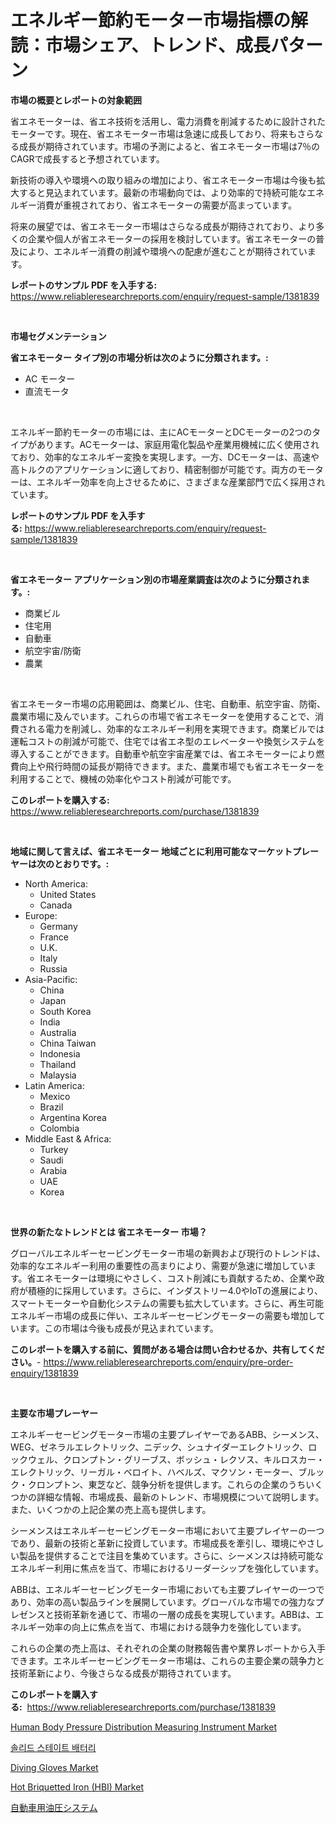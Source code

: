 <p><h1>エネルギー節約モーター市場指標の解読：市場シェア、トレンド、成長パターン</h1></p><p><strong>市場の概要とレポートの対象範囲</strong></p>
<p><p>省エネモーターは、省エネ技術を活用し、電力消費を削減するために設計されたモーターです。現在、省エネモーター市場は急速に成長しており、将来もさらなる成長が期待されています。市場の予測によると、省エネモーター市場は7％のCAGRで成長すると予想されています。</p><p>新技術の導入や環境への取り組みの増加により、省エネモーター市場は今後も拡大すると見込まれています。最新の市場動向では、より効率的で持続可能なエネルギー消費が重視されており、省エネモーターの需要が高まっています。</p><p>将来の展望では、省エネモーター市場はさらなる成長が期待されており、より多くの企業や個人が省エネモーターの採用を検討しています。省エネモーターの普及により、エネルギー消費の削減や環境への配慮が進むことが期待されています。</p></p>
<p><strong>レポートのサンプル PDF を入手する:</strong> <a href="https://www.reliableresearchreports.com/enquiry/request-sample/1381839">https://www.reliableresearchreports.com/enquiry/request-sample/1381839</a></p>
<p>&nbsp;</p>
<p><strong>市場セグメンテーション</strong></p>
<p><strong>省エネモーター タイプ別の市場分析は次のように分類されます。:</strong></p>
<p><ul><li>AC モーター</li><li>直流モータ</li></ul></p>
<p>&nbsp;</p>
<p><p>エネルギー節約モーターの市場には、主にACモーターとDCモーターの2つのタイプがあります。ACモーターは、家庭用電化製品や産業用機械に広く使用されており、効率的なエネルギー変換を実現します。一方、DCモーターは、高速や高トルクのアプリケーションに適しており、精密制御が可能です。両方のモーターは、エネルギー効率を向上させるために、さまざまな産業部門で広く採用されています。</p></p>
<p><strong>レポートのサンプル PDF を入手する:</strong>&nbsp;<a href="https://www.reliableresearchreports.com/enquiry/request-sample/1381839">https://www.reliableresearchreports.com/enquiry/request-sample/1381839</a></p>
<p>&nbsp;</p>
<p><strong> 省エネモーター アプリケーション別の市場産業調査は次のように分類されます。:</strong></p>
<p><ul><li>商業ビル</li><li>住宅用</li><li>自動車</li><li>航空宇宙/防衛</li><li>農業</li></ul></p>
<p>&nbsp;</p>
<p><p>省エネモーター市場の応用範囲は、商業ビル、住宅、自動車、航空宇宙、防衛、農業市場に及んでいます。これらの市場で省エネモーターを使用することで、消費される電力を削減し、効率的なエネルギー利用を実現できます。商業ビルでは運転コストの削減が可能で、住宅では省エネ型のエレベーターや換気システムを導入することができます。自動車や航空宇宙産業では、省エネモーターにより燃費向上や飛行時間の延長が期待できます。また、農業市場でも省エネモーターを利用することで、機械の効率化やコスト削減が可能です。</p></p>
<p><strong>このレポートを購入する:</strong>&nbsp; <a href="https://www.reliableresearchreports.com/purchase/1381839">https://www.reliableresearchreports.com/purchase/1381839</a></p>
<p>&nbsp;</p>
<p><strong>地域に関して言えば、省エネモーター 地域ごとに利用可能なマーケットプレーヤーは次のとおりです。:</strong></p>
<p><ul>
    <li>
        North America:
        <ul>
            <li>United States</li>
            <li>Canada</li>
        </ul>
    </li>
    <li>
        Europe:
        <ul>
            <li>Germany</li>
            <li>France</li>
            <li>U.K.</li>
            <li>Italy</li>
            <li>Russia</li>
        </ul>
    </li>
    <li>
        Asia-Pacific:
        <ul>
            <li>China</li>
            <li>Japan</li>
            <li>South Korea</li>
            <li>India</li>
            <li>Australia</li>
            <li>China Taiwan</li>
            <li>Indonesia</li>
            <li>Thailand</li>
            <li>Malaysia</li>
        </ul>
    </li>
    <li>
        Latin America:
        <ul>
            <li>Mexico</li>
            <li>Brazil</li>
            <li>Argentina Korea</li>
            <li>Colombia</li>
        </ul>
    </li>
    <li>
        Middle East & Africa:
        <ul>
            <li>Turkey</li>
            <li>Saudi</li>
            <li>Arabia</li>
            <li>UAE</li>
            <li>Korea</li>
        </ul>
    </li>
    </ul></p>
<p>&nbsp;</p>
<p><strong>世界の新たなトレンドとは 省エネモーター 市場？</strong></p>
<p><p>グローバルエネルギーセービングモーター市場の新興および現行のトレンドは、効率的なエネルギー利用の重要性の高まりにより、需要が急速に増加しています。省エネモーターは環境にやさしく、コスト削減にも貢献するため、企業や政府が積極的に採用しています。さらに、インダストリー4.0やIoTの進展により、スマートモーターや自動化システムの需要も拡大しています。さらに、再生可能エネルギー市場の成長に伴い、エネルギーセービングモーターの需要も増加しています。この市場は今後も成長が見込まれています。</p></p>
<p><strong>このレポートを購入する前に、質問がある場合は問い合わせるか、共有してください。</strong>- <a href="https://www.reliableresearchreports.com/enquiry/pre-order-enquiry/1381839">https://www.reliableresearchreports.com/enquiry/pre-order-enquiry/1381839</a></p>
<p>&nbsp;</p>
<p><strong>主要な市場プレーヤー</strong></p>
<p><p>エネルギーセービングモーター市場の主要プレイヤーであるABB、シーメンス、WEG、ゼネラルエレクトリック、ニデック、シュナイダーエレクトリック、ロックウェル、クロンプトン・グリーブス、ボッシュ・レクソス、キルロスカー・エレクトリック、リーガル・ベロイト、ハベルズ、マクソン・モーター、ブルック・クロンプトン、東芝など、競争分析を提供します。これらの企業のうちいくつかの詳細な情報、市場成長、最新のトレンド、市場規模について説明します。また、いくつかの上記企業の売上高も提供します。</p><p>シーメンスはエネルギーセービングモーター市場において主要プレイヤーの一つであり、最新の技術と革新に投資しています。市場成長を牽引し、環境にやさしい製品を提供することで注目を集めています。さらに、シーメンスは持続可能なエネルギー利用に焦点を当て、市場におけるリーダーシップを強化しています。</p><p>ABBは、エネルギーセービングモーター市場においても主要プレイヤーの一つであり、効率の高い製品ラインを展開しています。グローバルな市場での強力なプレゼンスと技術革新を通じて、市場の一層の成長を実現しています。ABBは、エネルギー効率の向上に焦点を当て、市場における競争力を強化しています。</p><p>これらの企業の売上高は、それぞれの企業の財務報告書や業界レポートから入手できます。エネルギーセービングモーター市場は、これらの主要企業の競争力と技術革新により、今後さらなる成長が期待されています。</p></p>
<p><strong>このレポートを購入する:</strong>&nbsp;&nbsp;<a href="https://www.reliableresearchreports.com/purchase/1381839">https://www.reliableresearchreports.com/purchase/1381839</a></p>
<p><p><a href="https://issuu.com/reportprime-2/docs/human-body-pressure-distribution-measuring-instrum">Human Body Pressure Distribution Measuring Instrument Market</a></p><p><a href="https://github.com/vsnao330707/Market-Research-Report-List-1/blob/main/653323973.md">솔리드 스테이트 배터리</a></p><p><a href="https://issuu.com/reportprime-2/docs/diving-gloves-market-size-2030.pptx">Diving Gloves Market</a></p><p><a href="https://github.com/vimar16th/Market-Research-Report-List-3/blob/main/hot-briquetted-iron-hbi-market.md">Hot Briquetted Iron (HBI) Market</a></p><p><a href="https://github.com/zjkmgcs938405/Market-Research-Report-List-1/blob/main/7104205441.md">自動車用油圧システム</a></p></p>